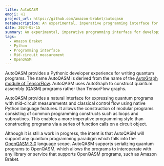 ```yaml
---
title: AutoQASM
emoji: ⚛️🐍
project_url: https://github.com/amazon-braket/autoqasm
metaDescription: An experimental, imperative programming interface for developing quantum programs in native Python
date: 2024-05-15
summary: An experimental, imperative programming interface for developing quantum programs in native Python
tags:
  - Amazon Braket
  - Python
  - Programming interface
  - Mid-circuit measurement
  - OpenQASM
---
```


AutoQASM provides a Pythonic developer experience for writing quantum programs. The name AutoQASM is derived from the name of the [AutoGraph module of TensorFlow](https://www.tensorflow.org/api_docs/python/tf/autograph). AutoQASM uses AutoGraph to construct quantum assembly (QASM) programs rather than TensorFlow graphs.

AutoQASM provides a natural interface for expressing quantum programs with mid-circuit measurements and classical control flow using native Python language features. It allows the construction of modular programs consisting of common programming constructs such as loops and subroutines. This enables a more imperative programming style than constructing programs via a series of function calls on a circuit object.

Although it is still a work in progress, the intent is that AutoQASM will support any quantum programming paradigm which falls into the [OpenQASM 3.0](https://openqasm.com/) language scope. AutoQASM supports serializing quantum programs to OpenQASM, which allows the programs to interoperate with any library or service that supports OpenQASM programs, such as Amazon Braket.
